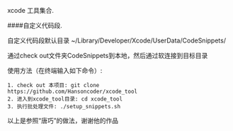 xcode 工具集合.

####自定义代码段.

自定义代码段默认目录 ~/Library/Developer/Xcode/UserData/CodeSnippets/

通过check out文件夹CodeSnippets到本地，然后通过软连接到目标目录

使用方法（在终端输入如下命令）:

	1. check out 本项目: git clone https://github.com/Hansoncoder/xcode_tool
	2. 进入到xcode_tool目录: cd xcode_tool
	3. 执行批处理文件: ./setup_snippets.sh

以上是参照“唐巧”的做法，谢谢他的作品
